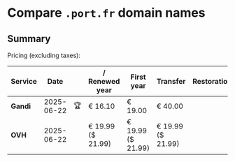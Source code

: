 # Compare `.port.fr` domain names

## Summary

Pricing (excluding taxes):

| Service | Date |  | / Renewed year | First year | Transfer | Restoration |
|--|--|--|--|--|--|--|
| **Gandi** | 2025-06-22 | 🏆 | € 16.10 | € 19.00 | € 40.00 |  |
| **OVH** | 2025-06-22 |  | € 19.99<br>($ 21.99) | € 19.99<br>($ 21.99) | € 19.99<br>($ 21.99) |  |
